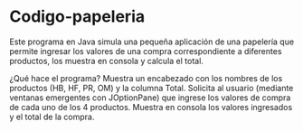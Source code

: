 # Codigo-papeleria
Este programa en Java simula una pequeña aplicación de una papelería que permite ingresar los valores de una compra correspondiente a diferentes productos, los muestra en consola y calcula el total.

¿Qué hace el programa?
Muestra un encabezado con los nombres de los productos (HB, HF, PR, OM) y la columna Total.
Solicita al usuario (mediante ventanas emergentes con JOptionPane) que ingrese los valores de compra de cada uno de los 4 productos.
Muestra en consola los valores ingresados y el total de la compra.
